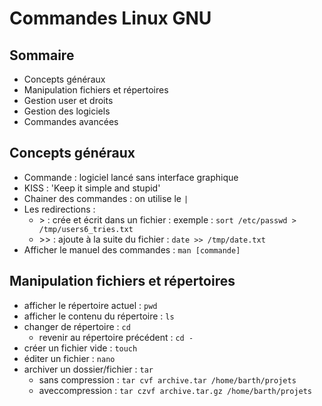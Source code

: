 # Commandes Linux GNU

## Sommaire
* Concepts généraux
* Manipulation fichiers et répertoires
* Gestion user et droits
* Gestion des logiciels
* Commandes avancées

## Concepts généraux
* Commande : logiciel lancé sans interface graphique
* KISS : 'Keep it simple and stupid'
* Chainer des commandes : on utilise le `|`
* Les redirections : 
  * \> : crée et écrit dans un fichier : exemple : `sort /etc/passwd > /tmp/users6_tries.txt`
  * \>\> : ajoute à la suite du fichier : `date >> /tmp/date.txt`
* Afficher le manuel des commandes : `man [commande]`

## Manipulation fichiers et répertoires
* afficher le répertoire actuel : `pwd`
* afficher le contenu du répertoire : `ls`
* changer de répertoire : `cd`
  * revenir au répertoire précédent : `cd -`
* créer un fichier vide : `touch`
* éditer un fichier : `nano`
* archiver un dossier/fichier : `tar`
  * sans compression : `tar cvf archive.tar /home/barth/projets`
  * aveccompression : `tar czvf archive.tar.gz /home/barth/projets`
